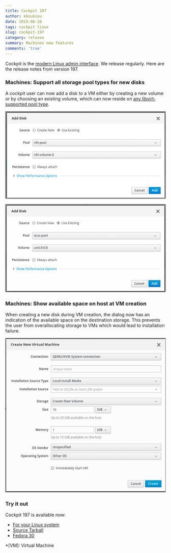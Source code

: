 ```yaml
---
title: Cockpit 197
author: kkoukiou
date: 2019-06-26
tags: cockpit linux
slug: cockpit-197
category: release
summary: Machines new features
comments: 'true'
---
```


Cockpit is the [modern Linux admin interface](https://cockpit-project.org/). We
release regularly. Here are the release notes from version 197.

### Machines: Support all storage pool types for new disks

A cockpit user can now add a disk to a VM either by creating a new volume or
by choosing an existing volume, which can now reside on [any libvirt-supported pool
type](https://libvirt.org/storage.html#StorageBackendDir).

![Disk on NFS](/images/disk-on-nfs.png)

![Disk on ISCSI](/images/disk-on-iscsi.png)

### Machines: Show available space on host at VM creation

When creating a new disk during VM creation, the dialog now has an indication
of the available space on the destination storage.
This prevents the user from overallocating storage to VMs which would lead to
installation failure.

![Available storage for new VM](/images/available-storage-for-new-vm.png)

### Try it out

Cockpit 197 is available now:

 * [For your Linux system](https://cockpit-project.org/running.html)
 * [Source Tarball](https://github.com/cockpit-project/cockpit/releases/tag/197)
 * [Fedora 30](https://bodhi.fedoraproject.org/updates/FEDORA-2019-07ec9aac9f)

*[VM]: Virtual Machine
